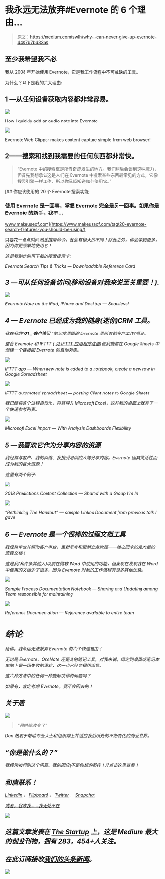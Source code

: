 # 我永远无法放弃#Evernote 的 6 个理由…

> 原文：<https://medium.com/swlh/why-i-can-never-give-up-evernote-4407b7bd33a0>

## 至少我希望我不必

我从 2008 年开始使用 Evernote，它是我工作流程中不可或缺的工具。

为什么？以下是我的六大理由:

## 1 —从任何设备获取内容都非常容易。

![](img/ee3d2b142eef3c7294175ea882640d78.png)

How I quickly add an audio note into Evernote

![](img/4447d8beddf8051be935b95bca854e4e.png)

Evernote Web Clipper makes content capture simple from web browser!

## 2——搜索和找到我需要的任何东西都非常快。

> “Evernote 中的搜索框是所有奇迹发生的地方。我们稍后会谈到这种魔力，但首先我想承认这是人们在 Evernote 中搜索某些东西最常见的方式。它像搜索引擎一样工作，所以你已经知道如何使用它。”

[](https://www.makeuseof.com/tag/20-evernote-search-features-you-should-be-using/) [## 你应该使用的 20 个 Evernote 搜索功能

### 使用 Evernote 是一回事，掌握 Evernote 完全是另一回事。如果你是 Evernote 的新手，我不…

www.makeuseof.com](https://www.makeuseof.com/tag/20-evernote-search-features-you-should-be-using/) 

只要花一点点时间*熟悉搜索命令，就会有很大的不同！除此之外，你会学到更多，因为你更频繁地使用它！*

*这是我制作的可下载的搜索提示卡:*

*Evernote Search Tips & Tricks — Downloadable Reference Card*

## *3 —可从任何设备访问(移动设备对我来说至关重要！).*

*![](img/0ac60b8c7460fde56246852e80300553.png)*

*Evernote Note on the iPad, iPhone and Desktop — Seamless!*

## *4 — Evernote 已经成为我的随身(迷你)CRM 工具。*

*我在我的“***01 _ 客户笔记*** ”笔记本里跟踪 Evernote 里所有的客户工作/项目。*

*整合 Evernote 和 IFTTT ( [见 IFTTT 应用程序这里](https://ifttt.com/applets/53473691d-if-new-note-in-01_clientnotes-notebook-then-add-row-to-spreadsheet-in-don-invenioadvisorsllc-com-s-google-drive))使我能够在 Google Sheets 中创建一个链接回 Evernote 的自动列表。*

*![](img/94d90c79012caa1b9858ca6138c676d5.png)*

*IFTTT app — When new note is added to a notebook, create a new row in Google Spreadsheet*

*![](img/fcd590297424c876ff3467feb5345789.png)*

*IFTTT automated spreadsheet — posting Client notes to Google Sheets*

*我已经将这个过程自动化，将其导入 Microsoft Excel，这样我的桌面上就有了一个快速参考列表。*

*![](img/c0705b6591eb08fb235ef12b8d532bc6.png)*

*Microsoft Excel Import — With Analysis Dashboards Flexibility*

## *5 —我喜欢它作为分享内容的资源*

*我经常与客户、我的网络、我接受培训的人等分享内容。Evernote 因其灵活性而成为我的巨大资源！*

*这里有两个例子:*

*![](img/a0eefe04a8b3c999f1599a81ed0b9b67.png)*

*2018 Predictions Content Collection — Shared with a Group I’m In*

*![](img/0c7d9c1a1b707b71b6a267c0eef669b0.png)*

*“Rethinking The Handout” — sample Linked Document from previous talk I gave*

## *6 — Evernote 是一个很棒的过程文档工具*

*我经常审查并帮助客户审查、重新思考和更新业务流程——随之而来的是大量的流程文档！*

*这是我(和许多其他人)以前在微软 Word 中使用的功能，但我现在发现我在 Word 中使用的文档少了很多，因为 Evernote 对我的工作流程有很多其他优势。*

*![](img/0a2e6b07ba51fde772010915c5343d05.png)*

*Sample Process Documentation Notebook — Sharing and Updating among Team responsible for maintaining*

*![](img/2a7e3e7f271fd56f9857d296f77c54ce.png)*

*Reference Documentation — Reference available to entire team*

# *结论*

*给你。我永远无法放弃 Evernote 的六个快速理由！*

*无论是 Evernote、OneNote 还是其他笔记工具，对我来说，绑定到桌面或笔记本电脑上是一场失败的游戏，这一点已经变得很明显。*

*这六种方法中的任何一种能解决你的问题吗？*

*如果有，肯定考虑 Evernote。我不会回去的！*

## *关于唐*

*![](img/9fcfb09723823ad1590ff8e1a3f030cc.png)*

> *“是时候改变了”*

*Don 热衷于帮助专业人士和组织跟上并适应我们所处的不断变化的商业世界。*

## *“你是做什么的？”*

*我经常被问到这个问题。我的回应(不是你想的那样！)?点击这里查看！*

## *和唐联系！*

*[LinkedIn](https://www.linkedin.com/in/dontomoff) ， [Flipboard](https://flipboard.com/@dtomoff) ， [Twitter](https://twitter.com/@dtomoffcpa) ， [Snapchat](https://www.snapchat.com/add/dtomoff)*

*[或者，谷歌我……我无处不在](https://www.google.com/webhp?sourceid=chrome-instant&ion=1&espv=2&ie=UTF-8#q=don%20tomoff%2C%20invenio%20advisors)*

*![](img/731acf26f5d44fdc58d99a6388fe935d.png)*

## *这篇文章发表在 [The Startup](https://medium.com/swlh) 上，这是 Medium 最大的创业刊物，拥有 283，454+人关注。*

## *在此订阅接收[我们的头条新闻](http://growthsupply.com/the-startup-newsletter/)。*

*![](img/731acf26f5d44fdc58d99a6388fe935d.png)*